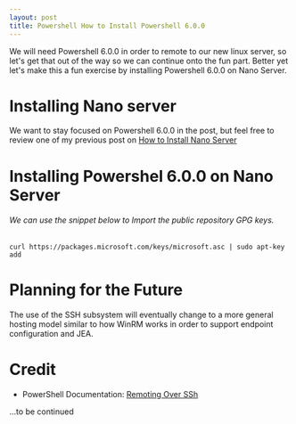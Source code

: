 ```yaml
---
layout: post
title: Powershell How to Install Powershell 6.0.0
---
```


We will need Powershell 6.0.0 in order to remote to our new linux server, so let's get that out of the way so we can continue onto the fun part. Better yet let's make this a fun exercise by installing Powershell 6.0.0 on Nano Server.

# Installing Nano server

We want to stay focused on Powershell 6.0.0 in the post, but feel free to review one of my previous post on [How to Install Nano Server](https://dejulia489.github.io/2017-05-06-InstallNanoServer/)


# Installing Powershel 6.0.0 on Nano Server


###### We can use the snippet below to Import the public repository GPG keys.

	curl https://packages.microsoft.com/keys/microsoft.asc | sudo apt-key add



# Planning for the Future

The use of the SSH subsystem will eventually change to a more general hosting model similar to how WinRM works in order to support endpoint configuration and JEA.

# Credit

* PowerShell Documentation: [Remoting Over SSh](https://github.com/PowerShell/PowerShell/blob/866b558771a20cca3daa47f300e830b31a24ee95/docs/new-features/remoting-over-ssh/README.md)

...to be continued